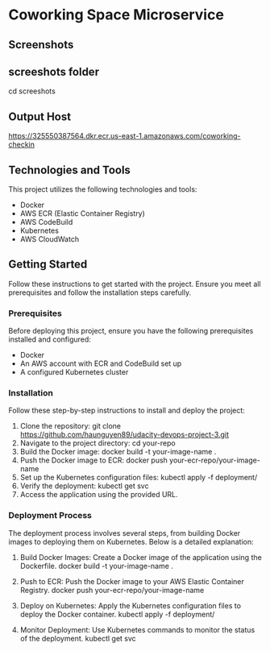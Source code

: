 # Coworking Space Microservice

## Screenshots
## screeshots folder
cd screeshots 

## Output Host
https://325550387564.dkr.ecr.us-east-1.amazonaws.com/coworking-checkin

## Technologies and Tools
This project utilizes the following technologies and tools:

- Docker
- AWS ECR (Elastic Container Registry)
- AWS CodeBuild
- Kubernetes
- AWS CloudWatch

## Getting Started
Follow these instructions to get started with the project. Ensure you meet all prerequisites and follow the installation steps carefully.

### Prerequisites
Before deploying this project, ensure you have the following prerequisites installed and configured:

- Docker
- An AWS account with ECR and CodeBuild set up
- A configured Kubernetes cluster

### Installation
Follow these step-by-step instructions to install and deploy the project:

1. Clone the repository:
   git clone https://github.com/haunguyen89/udacity-devops-project-3.git
2. Navigate to the project directory:
cd your-repo
3. Build the Docker image:
docker build -t your-image-name .
4. Push the Docker image to ECR:
docker push your-ecr-repo/your-image-name
5. Set up the Kubernetes configuration files:
kubectl apply -f deployment/
6. Verify the deployment:
kubectl get svc
7. Access the application using the provided URL.

###  Deployment Process
The deployment process involves several steps, from building Docker images to deploying them on Kubernetes. Below is a detailed explanation:

1. Build Docker Images: Create a Docker image of the application using the Dockerfile.
docker build -t your-image-name .

2. Push to ECR: Push the Docker image to your AWS Elastic Container Registry.
docker push your-ecr-repo/your-image-name

3. Deploy on Kubernetes: Apply the Kubernetes configuration files to deploy the Docker container.
kubectl apply -f deployment/

4. Monitor Deployment: Use Kubernetes commands to monitor the status of the deployment.
kubectl get svc

